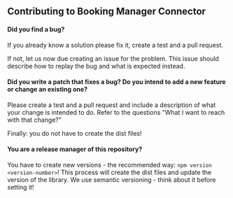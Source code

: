 ## Contributing to Booking Manager Connector

#### Did you find a bug?

If you already know a solution please fix it, create a test and a pull request. 

If not, let us now due creating an issue for the problem. 
This issue should describe how to replay the bug and what is expected instead.

#### Did you write a patch that fixes a bug? Do you intend to add a new feature or change an existing one?

Please create a test and a pull request and include a description of what your change is intended to do.
Refer to the questions "What I want to reach with that change?"

Finally: you do not have to create the dist files!

#### You are a release manager of this repository?

You have to create new versions - the recommended way: `npm version <version-number>`!
This process will create the dist files and update the version of the library.
We use semantic versioning - think about it before setting it!
